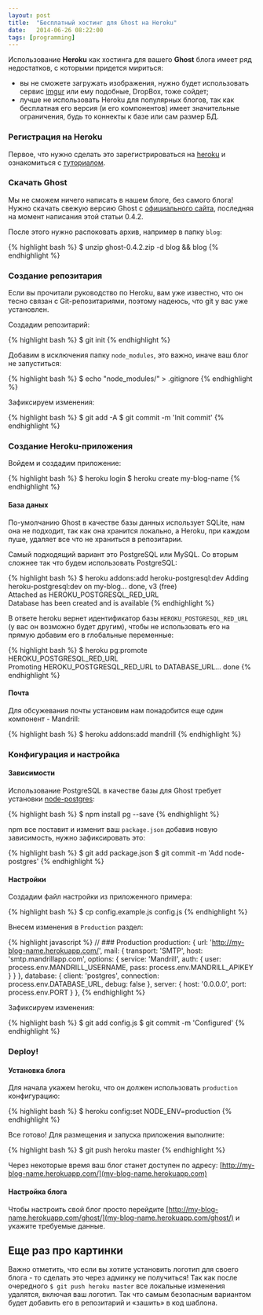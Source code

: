 ```yaml
---
layout: post
title:  "Бесплатный хостинг для Ghost на Heroku"
date:   2014-06-26 08:22:00
tags: [programming]
---
```


Использование **Heroku** как хостинга для вашего **Ghost** блога имеет ряд недостатков, с которыми придется мириться:

- вы не сможете загружать изображения, нужно будет использовать сервис [imgur](http://imgur.com/) или ему подобные, DropBox, тоже сойдет;
- лучше не использовать Heroku для популярных блогов, так как бесплатная его версия (и его компонентов) имеет значительные ограничения, будь то коннекты к базе или сам размер БД.

### Регистрация на Heroku

Первое, что нужно сделать это зарегистрироваться на [heroku](https://heroku.com/) и ознакомиться с [туториалом](https://devcenter.heroku.com/articles/quickstart).


### Скачать Ghost

Мы не сможем ничего написать в нашем блоге, без самого блога! Нужно скачать свежую версию Ghost с [официального сайта](https://ghost.org/download/), последняя на момент написания этой статьи 0.4.2.

После этого нужно распоковать архив, например в папку `blog`:

{% highlight bash %}
$ unzip ghost-0.4.2.zip -d blog && blog
{% endhighlight %}

### Создание репозитария

Если вы прочитали руководство по Heroku, вам уже известно, что он тесно связан с Git-репозитариями, поэтому надеюсь, что git у вас уже установлен.

Создадим репозитарий:

{% highlight bash %}
$ git init
{% endhighlight %}

Добавим в исключения папку `node_modules`, это важно, иначе ваш блог не запуститься:

{% highlight bash %}
$ echo "node_modules/" > .gitignore
{% endhighlight %}

Зафиксируем изменения:

{% highlight bash %}
$ git add -A
$ git commit -m 'Init commit'
{% endhighlight %}


### Создание Heroku-приложения

Войдем и создадим приложение:

{% highlight bash %}
$ heroku login
$ heroku create my-blog-name
{% endhighlight %}

#### База даных

По-умолчанию Ghost в качестве базы данных использует SQLite, нам она не подходит, так как она хранится локально, а Heroku, при каждом пуше, удаляет все что не храниться в репозитарии.

Самый подходящий вариант это PostgreSQL или MySQL. Со вторым сложнее так что будем использовать PostgreSQL:

{% highlight bash %}
$ heroku addons:add heroku-postgresql:dev
Adding heroku-postgresql:dev on my-blog... done, v3 (free)  
Attached as HEROKU_POSTGRESQL_RED_URL  
Database has been created and is available
{% endhighlight %}

В ответе heroku вернет идентификатор базы `HEROKU_POSTGRESQL_RED_URL` (у вас он возможно будет другим), чтобы не использовать его на прямую добавим его в глобальные переменные:

{% highlight bash %}
$ heroku pg:promote HEROKU_POSTGRESQL_RED_URL  
Promoting HEROKU_POSTGRESQL_RED_URL to DATABASE_URL... done
{% endhighlight %}

#### Почта

Для обсужевания почты установим нам понадобится еще один компонент - Mandrill:

{% highlight bash %}
$ heroku addons:add mandrill
{% endhighlight %}


### Конфигурация и настройка

#### Зависимости

Использование PostgreSQL в качестве базы для Ghost требует установки [node-postgres](https://github.com/brianc/node-postgres):

{% highlight bash %}
$ npm install pg --save
{% endhighlight %}

npm все поставит и изменит ваш `package.json` добавив новую зависимость, нужно зафиксировать это:

{% highlight bash %}
$ git add package.json
$ git commit -m 'Add node-postgres'
{% endhighlight %}

#### Настройки

Создадим файл настройки из приложенного примера:

{% highlight bash %}
$ cp config.example.js config.js
{% endhighlight %}

Внесем изменения в `Production` раздел:

{% highlight javascript %}
// ### Production
production: {
    url: 'http://my-blog-name.herokuapp.com/',
        mail: {
          transport: 'SMTP',
          host: 'smtp.mandrillapp.com',
          options: {
            service: 'Mandrill',
            auth: {
              user: process.env.MANDRILL_USERNAME,
              pass: process.env.MANDRILL_APIKEY
            }
          }
        },
        database: {
          client: 'postgres',
          connection: process.env.DATABASE_URL,
          debug: false
        },
        server: {
          host: '0.0.0.0',
          port: process.env.PORT
        }
    },
{% endhighlight %}

Зафиксируем изменения:

{% highlight bash %}
$ git add config.js
$ git commit -m 'Configured'
{% endhighlight %}


### Deploy!

#### Установка блога

Для начала укажем heroku, что он должен использовать `production` конфигурацию:

{% highlight bash %}
$ heroku config:set NODE_ENV=production
{% endhighlight %}

Все готово! Для размещения и запуска приложения выполните:

{% highlight bash %}
$ git push heroku master
{% endhighlight %}

Через некоторые время ваш блог станет доступен по адресу: [http://my-blog-name.herokuapp.com/](my-blog-name.herokuapp.com)


#### Настройка блога

Чтобы настроить свой блог просто перейдите [http://my-blog-name.herokuapp.com/ghost/](my-blog-name.herokuapp.com/ghost/) и укажите требуемые данные.


## Еще раз про картинки

Важно отметить, что если вы хотите установить логотип для своего блога - то сделать это через админку не получиться! Так как после очередного `$ git push heroku master` все локальные изменения удалятся, включая ваш логотип. Так что самым безопасным вариантом будет добавить его в репозитарий и «зашить» в код шаблона.
